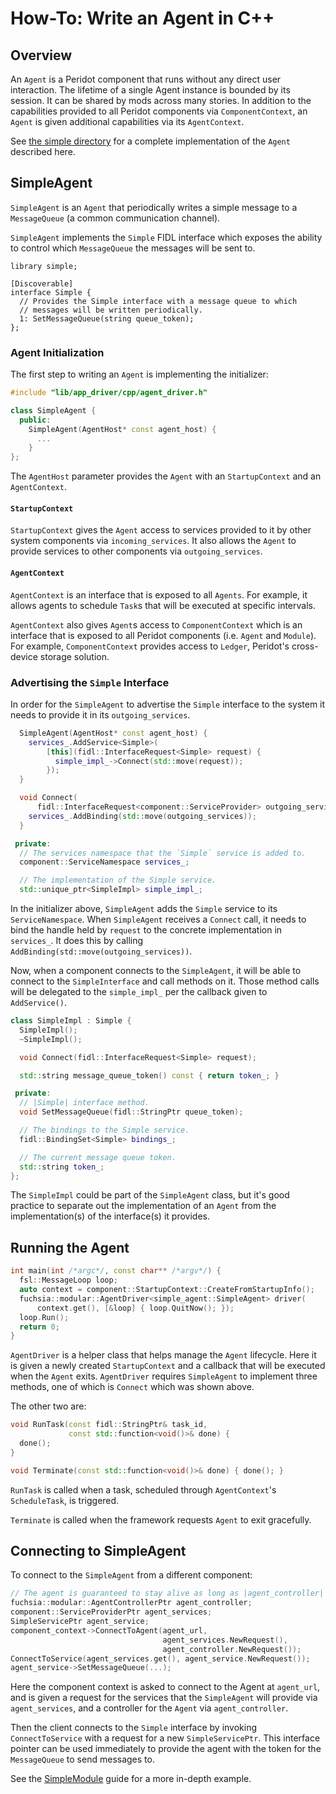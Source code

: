 # How-To: Write an Agent in C++

## Overview

An `Agent` is a Peridot component that runs without any direct user interaction.
The lifetime of a single Agent instance is bounded by its session.  It can be
shared by mods across many stories. In addition to the capabilities provided to all
Peridot components via `ComponentContext`, an `Agent` is given additional
capabilities via its `AgentContext`.

See [the simple directory](../simple/) for a complete implementation of
the `Agent` described here.

## SimpleAgent

`SimpleAgent` is an `Agent` that periodically writes a simple message to
a `MessageQueue` (a common communication channel).

`SimpleAgent` implements the `Simple` FIDL interface which exposes the
ability to control which `MessageQueue` the messages will be sent to.

```
library simple;

[Discoverable]
interface Simple {
  // Provides the Simple interface with a message queue to which
  // messages will be written periodically.
  1: SetMessageQueue(string queue_token);
};
```

### Agent Initialization

The first step to writing an `Agent` is implementing the initializer:

```c++
#include "lib/app_driver/cpp/agent_driver.h"

class SimpleAgent {
  public:
    SimpleAgent(AgentHost* const agent_host) {
      ...
    }
};
```

The `AgentHost` parameter provides the `Agent` with an `StartupContext`
and an `AgentContext`.

#### `StartupContext`

`StartupContext` gives the `Agent` access to services provided to it by
other system components via `incoming_services`. It also allows the `Agent`
to provide services to other components via `outgoing_services`.

#### `AgentContext`

`AgentContext` is an interface that is exposed to all `Agents`.
For example, it allows agents to schedule `Task`s that will be executed at
specific intervals.

`AgentContext` also gives `Agent`s access to `ComponentContext` which is an
interface that is exposed to all Peridot components (i.e. `Agent` and `Module`).
For example, `ComponentContext` provides access to `Ledger`, Peridot's cross-device
storage solution.

### Advertising the `Simple` Interface

In order for the `SimpleAgent` to advertise the `Simple` interface to the system
it needs to provide it in its `outgoing_services`.

```c++
  SimpleAgent(AgentHost* const agent_host) {
    services_.AddService<Simple>(
        [this](fidl::InterfaceRequest<Simple> request) {
          simple_impl_->Connect(std::move(request));
        });
  }

  void Connect(
      fidl::InterfaceRequest<component::ServiceProvider> outgoing_services) {
    services_.AddBinding(std::move(outgoing_services));
  }

 private:
  // The services namespace that the `Simple` service is added to.
  component::ServiceNamespace services_;

  // The implementation of the Simple service.
  std::unique_ptr<SimpleImpl> simple_impl_;
```

In the initializer above, `SimpleAgent` adds the `Simple` service to its `ServiceNamespace`.
 When `SimpleAgent` receives a `Connect` call, it needs to bind the handle held by `request`
 to the concrete implementation in `services_`. It does this by calling
`AddBinding(std::move(outgoing_services))`.

Now, when a component connects to the `SimpleAgent`, it will be able to connect
to the `SimpleInterface` and call methods on it. Those method calls will be
delegated to the `simple_impl_` per the callback given to `AddService()`.

```c++
class SimpleImpl : Simple {
  SimpleImpl();
  ~SimpleImpl();

  void Connect(fidl::InterfaceRequest<Simple> request);

  std::string message_queue_token() const { return token_; }

 private:
  // |Simple| interface method.
  void SetMessageQueue(fidl::StringPtr queue_token);

  // The bindings to the Simple service.
  fidl::BindingSet<Simple> bindings_;

  // The current message queue token.
  std::string token_;
};
```

The `SimpleImpl` could be part of the `SimpleAgent` class, but it's good practice
to separate out the implementation of an `Agent` from the implementation(s) of the
interface(s) it provides.

## Running the Agent

```c++
int main(int /*argc*/, const char** /*argv*/) {
  fsl::MessageLoop loop;
  auto context = component::StartupContext::CreateFromStartupInfo();
  fuchsia::modular::AgentDriver<simple_agent::SimpleAgent> driver(
      context.get(), [&loop] { loop.QuitNow(); });
  loop.Run();
  return 0;
}
```

`AgentDriver` is a helper class that helps manage the `Agent` lifecycle. Here
it is given a newly created `StartupContext` and a callback that will be
executed when the `Agent` exits. `AgentDriver` requires `SimpleAgent` to
implement three methods, one of which is `Connect` which was shown above.

The other two are:

```c++
void RunTask(const fidl::StringPtr& task_id,
             const std::function<void()>& done) {
  done();
}

void Terminate(const std::function<void()>& done) { done(); }
```

`RunTask` is called when a task, scheduled through `AgentContext`'s `ScheduleTask`,
is triggered.

`Terminate` is called when the framework requests `Agent` to
exit gracefully.

## Connecting to SimpleAgent

To connect to the `SimpleAgent` from a different component:

```c++
// The agent is guaranteed to stay alive as long as |agent_controller| stays in scope.
fuchsia::modular::AgentControllerPtr agent_controller;
component::ServiceProviderPtr agent_services;
SimpleServicePtr agent_service;
component_context->ConnectToAgent(agent_url,
                                  agent_services.NewRequest(),
                                  agent_controller.NewRequest());
ConnectToService(agent_services.get(), agent_service.NewRequest());
agent_service->SetMessageQueue(...);
```

Here the component context is asked to connect to the Agent at `agent_url`, and is
given a request for the services that the `SimpleAgent` will provide via `agent_services`,
and a controller for the `Agent` via `agent_controller`.

Then the client connects to the `Simple` interface by invoking `ConnectToService` with
a request for a new `SimpleServicePtr`. This interface pointer can be used immediately
to provide the agent with the token for the `MessageQueue` to send messages to.

See the [SimpleModule](how_to_write_a_mod.md) guide for a more in-depth example.
